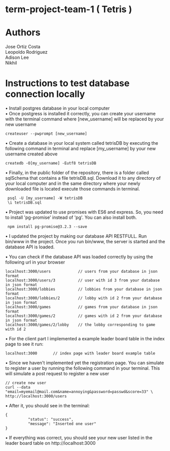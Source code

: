 # term-project-team-1 ( Tetris )
<h1> Authors </h1>
Jose Ortiz Costa </br>
Leopoldo Rodriguez </br>
Adison Lee </br>
Nikhil </br>

<h1> Instructions to test database connection locally </h1>
• Install postgres database in your local computer </br>
• Once postgress is installed it correctly, you can create your username with the terminal command where [new_username] will be replaced by your new username
    
    
    createuser --pwprompt [new_username]
    
• Create a database in your local system called tetrisDB by executing the following command in terminal and replace [my_username] by your new username created above

    createdb -O[my_username] -Eutf8 tetrisDB

• Finally, in the public folder of the repository, there is a folder called sqlSchema that contains a file tetrisDB.sql. Download it to any directory of your local computer
 and in the same directory where your newly downloaded file is located execute those commands in terminal. 
 
     psql -U [my_username] -W tetrisDB
     \i tetrisDB.sql

• Project was updated to use promises with ES6 and express. So, you need to install 'pg-promise' instead of 'pg'. You can also install both.

     npm install pg-promise@3.2.3 --save
     
• I updated the project by making our database API RESTFULL. Run bin/www in the project. Once you run bin/www, the server is started and the database API is loaded.

• You can check if the database API was loaded correctly by using the following url in your browser 

    localhost:3000/users            // users from your database in json format
    localhost:3000/users/3          // user with id 3 from your database in json format
    localhost:3000/lobbies          // lobbies from your database in json format
    localhost:3000/lobbies/2        // lobby with id 2 from your database in json format
    localhost:3000/games            // games from your database in json format
    localhost:3000/games/2          // games with id 2 from your database in json format
    localhost:3000/games/2/lobby    // the lobby corresponding to game with id 2

• For the client part I implemented a example leader board table in the index page to see it run:
 
    localhost:3000       // index page with leader board example table
    
• Since we haven't implemented yet the registration page. You can simulate to register a user by running the following command in your terminal. This will simulate a post request to register a new user

    // create new user
    curl --data "email=myemail@mail.com&name=annoying&password=passwd&score=33" \
    http://localhost:3000/users
    
    
• After it, you should see in the terminal: 

    {
              "status": "success",
              "message": "Inserted one user"
    }
    
• If everything was correct, you should see your new user listed in the leader board table on http://localhost:3000  
